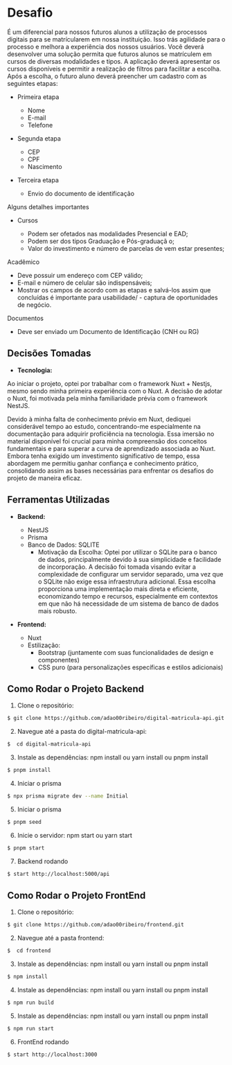# Desafio

É um diferencial para nossos futuros alunos a utilização de processos digitais para se matrícularem em nossa instituição. Isso trás agilidade para o processo e melhora a experiência dos nossos usuários.
Você deverá desenvolver uma solução permita que futuros alunos se matrículem em cursos de diversas modalidades e tipos.
A aplicação deverá apresentar os cursos disponíveis e permitir a realização de filtros para facilitar a escolha. Após a escolha, o futuro aluno deverá preencher um cadastro com as seguintes etapas:


- Primeira etapa

  - Nome
  - E-mail
  - Telefone



- Segunda etapa

  - CEP
  - CPF
  - Nascimento



- Terceira etapa

  - Envio do documento de identificação


Alguns detalhes importantes

- Cursos

  - Podem ser ofetados nas modalidades Presencial e EAD;
  - Podem ser dos tipos Graduação e Pós-graduaçã  o;
  - Valor do investimento e número de parcelas de vem estar presentes;


Acadêmico

  - Deve possuir um endereço com CEP válido;
  - E-mail e número de celular são indispensáveis;
  - Mostrar os campos de acordo com as etapas e salvá-los assim que concluídas é importante para usabilidade/ - captura de oportunidades de negócio.


Documentos

  - Deve ser enviado um Documento de Identificação (CNH ou RG)

## Decisões Tomadas

- **Tecnologia:** 

Ao iniciar o projeto, optei por trabalhar com o framework Nuxt + Nestjs, mesmo sendo minha primeira experiência com o Nuxt. A decisão de adotar o Nuxt, foi motivada pela minha familiaridade prévia com o framework NestJS.

Devido à minha falta de conhecimento prévio em Nuxt, dediquei considerável tempo ao estudo, concentrando-me especialmente na documentação para adquirir proficiência na tecnologia. Essa imersão no material disponível foi crucial para minha compreensão dos conceitos fundamentais e para superar a curva de aprendizado associada ao Nuxt. Embora tenha exigido um investimento significativo de tempo, essa abordagem me permitiu ganhar confiança e conhecimento prático, consolidando assim as bases necessárias para enfrentar os desafios do projeto de maneira eficaz.

## Ferramentas Utilizadas

- **Backend:**
  - NestJS
  - Prisma
  - Banco de Dados: SQLITE 
    - Motivação da Escolha: Optei por utilizar o SQLite para o banco de dados,  principalmente devido à sua simplicidade e facilidade de incorporação. A decisão foi tomada visando evitar a complexidade de configurar um servidor separado, uma vez que o SQLite não exige essa infraestrutura adicional. Essa escolha proporciona uma implementação mais direta e eficiente, economizando tempo e recursos, especialmente em contextos em que não há necessidade de um sistema de banco de dados mais robusto.
  

- **Frontend:**
  - Nuxt
  - Estilização:
    - Bootstrap (juntamente com suas funcionalidades de design e componentes)
    - CSS puro (para personalizações específicas e estilos adicionais)
       
## Como Rodar o Projeto Backend

1. Clone o repositório: 
```bash
$ git clone https://github.com/adao00ribeiro/digital-matricula-api.git
```
2. Navegue até a pasta do digital-matricula-api:
```bash
$  cd digital-matricula-api
```
3. Instale as dependências: npm install ou yarn install ou pnpm install
```bash
$ pnpm install
```
4. Iniciar o prisma
```bash
$ npx prisma migrate dev --name Initial
```
5. Iniciar o prisma
```bash
$ pnpm seed
```
6. Inicie o servidor: npm start ou yarn start
```bash
$ pnpm start
```
7. Backend rodando
```bash
$ start http://localhost:5000/api
```
## Como Rodar o Projeto FrontEnd

1. Clone o repositório: 
```bash
$ git clone https://github.com/adao00ribeiro/frontend.git
```
2. Navegue até a pasta frontend:
```bash
$  cd frontend
```
3. Instale as dependências: npm install ou yarn install ou pnpm install
```bash
$ npm install
```
4. Instale as dependências: npm install ou yarn install ou pnpm install
```bash
$ npm run build
```
5. Instale as dependências: npm install ou yarn install ou pnpm install
```bash
$ npm run start
```
6. FrontEnd rodando
```bash
$ start http://localhost:3000
```